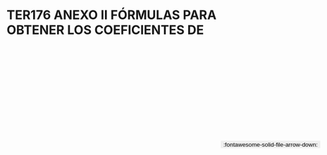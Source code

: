 
# TER176 ANEXO II FÓRMULAS PARA OBTENER LOS COEFICIENTES DE

<a href='../TER176 ANEXO II FÓRMULAS PARA OBTENER LOS COEFICIENTES DE.pdf' download>
<button class='md-button -primary' 
id='download-btn' style="position: fixed; top: 10%; right: 20px; 
        transform: translateY(-50%); z-index: 1000;  border: none; ">
:fontawesome-solid-file-arrow-down: 
</button>
</a>

<div 
    id='../TER176 ANEXO II FÓRMULAS PARA OBTENER LOS COEFICIENTES DE.pdf' 
    data-pdf-url='../TER176 ANEXO II FÓRMULAS PARA OBTENER LOS COEFICIENTES DE.pdf'
    style=' width: 100%; height: auto;overflow: auto;'>
</div>

